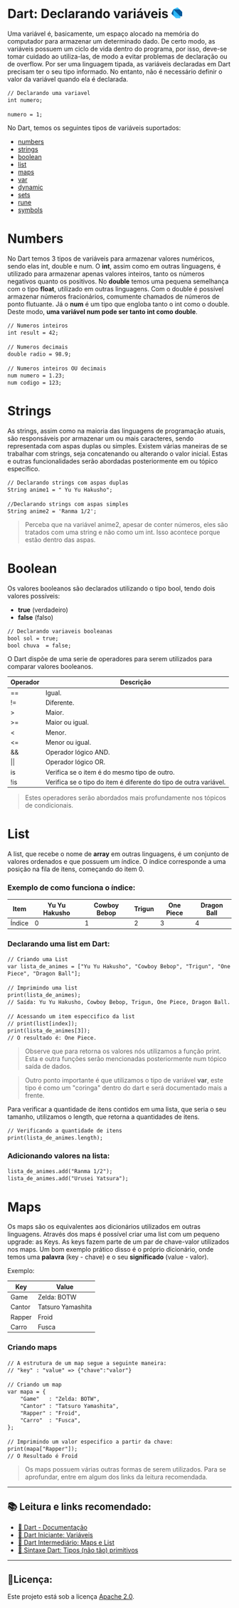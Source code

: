 # Dart: Declarando variáveis <a href = "https://dart.dev/"><img src="https://raw.githubusercontent.com/JosManoel/Dart-Study/main/images/icons/dart.png" width = "24"></img></a>


Uma variável é, basicamente, um espaço alocado na memória do computador para armazenar um determinado dado. De certo modo, as variáveis possuem um ciclo de vida dentro do programa, por isso, deve-se tomar cuidado ao utiliza-las, de modo a evitar problemas de declaração ou de overflow. Por ser uma linguagem tipada, as variáveis declaradas em Dart precisam ter o seu tipo informado. No entanto, não é necessário definir o valor da variável quando ela é declarada.

```
// Declarando uma variavel
int numero;

numero = 1;
```


No Dart, temos os seguintes tipos de variáveis suportados:

* <a href="#numbers">numbers</a>
* <a href="#strings">strings</a>
* <a href="#boolean">boolean</a>
* <a href="#list">list</a>
* <a href="#maps">maps</a>
* <a href="#">var</a>
* <a href="#">dynamic</a>
* <a href="#">sets</a>
* <a href="#">rune</a>
* <a href="#">symbols</a>


<h1 id="numbers"> Numbers</h1>

No Dart temos 3 tipos de variáveis para armazenar valores numéricos, sendo elas int, double e num. O **int**, assim como em outras linguagens, é utilizado para armazenar apenas valores inteiros, tanto os números negativos quanto os positivos. No **double** temos uma pequena semelhança com o tipo **float**, utilizado em outras linguagens. Com o double é possível armazenar números fracionários, comumente chamados de números de ponto flutuante. Já o **num** é um tipo que engloba tanto o int como o double. Deste modo, **uma variável num pode ser tanto int como double**.

```
// Numeros inteiros
int result = 42;

// Numeros decimais
double radio = 98.9;

// Numeros inteiros OU decimais
num numero = 1.23;
num codigo = 123; 
```


<h1 id="strings"> Strings</h1>

As strings, assim como na maioria das linguagens de programação atuais, são responsáveis por armazenar um ou mais caracteres, sendo representada com aspas duplas ou simples. Existem várias maneiras de se trabalhar com strings, seja concatenando ou alterando o valor inicial. Estas e outras funcionalidades serão abordadas posteriormente em ou tópico específico.

```
// Declarando strings com aspas duplas
String anime1 = " Yu Yu Hakusho";

//Declarando strings com aspas simples
String anime2 = 'Ranma 1/2';

```

> Perceba que na variável anime2, apesar de conter números, eles são tratados com uma string e não como um int. Isso acontece porque estão dentro das aspas.

<h1 id="boolean"> Boolean</h1>

Os valores booleanos são declarados utilizando o tipo bool, tendo dois valores possíveis:

* **true** (verdadeiro)
* **false** (falso)

```
// Declarando variaveis booleanas
bool sol = true;
bool chuva  = false;
```

O Dart dispõe de uma serie de operadores para serem utilizados para comparar valores booleanos.

|Operador | Descrição                                                        |
|---------|------------------------------------------------------------------|
|  ==     | Igual.                                                           |
|  !=     | Diferente.                                                       |
|  >      | Maior.                                                           |
|  >=     | Maior ou igual.                                                  |
|  <      | Menor.                                                           |
|  <=     | Menor ou igual.                                                  |
|  &&     | Operador lógico AND.                                             |
|  \|\|   | Operador lógico OR.                                              |
|  is     | Verifica se o item é do mesmo tipo de outro.                     |
|  !is    | Verifica se o tipo do item é diferente do tipo de outra variável.|

> Estes operadores serão abordados mais profundamente nos tópicos de condicionais.

<h1 id="list"> List</h1>

A list, que recebe o nome de **array** em outras linguagens, é um conjunto de valores ordenados e que possuem um índice. O índice corresponde a uma posição na fila de itens, começando do item 0.

### Exemplo de como funciona o índice:

|Item  |Yu Yu Hakusho|Cowboy Bebop|Trigun|One Piece|Dragon Ball|
|------|-------------|------------|------|---------|-----------|
|Índice|     0       |     1      |  2   |    3    |     4     |

### Declarando uma list em Dart:

```
// Criando uma List
var lista_de_animes = ["Yu Yu Hakusho", "Cowboy Bebop", "Trigun", "One Piece", "Dragon Ball"];

// Imprimindo uma list
print(lista_de_animes);
// Saída: Yu Yu Hakusho, Cowboy Bebop, Trigun, One Piece, Dragon Ball.

// Acessando um item especcifico da list
// print(list[index]);
print(lista_de_animes[3]);
// O resultado é: One Piece.
```
> Observe que para retorna os valores nós utilizamos a função print. Esta e outra funções serão mencionadas posteriormente num tópico saída de dados. 

> Outro ponto importante é que utilizamos o tipo de variável **var**, este tipo é como um "coringa" dentro do dart e será documentado mais a frente.

Para verificar a quantidade de itens contidos em uma lista, que seria o seu tamanho, utilizamos o length, que retorna a quantidades de itens.

```
// Verificando a quantidade de itens
print(lista_de_animes.length);
```
### Adicionando valores na lista:

```
lista_de_animes.add("Ranma 1/2");
lista_de_animes.add("Urusei Yatsura");

```

<h1 id="maps"> Maps</h1>

Os maps são os equivalentes aos dicionários utilizados em outras linguagens. Através dos maps é possível criar uma list com um pequeno upgrade: as Keys. As keys fazem parte de um par de chave-valor utilizados nos maps. Um bom exemplo prático disso é o próprio dicionário, onde temos uma **palavra** (key - chave) e o seu **significado** (value - valor).

Exemplo:

| Key    | Value             |
|--------|-------------------|
| Game   | Zelda: BOTW       |
| Cantor | Tatsuro Yamashita |
| Rapper | Froid             |
| Carro  | Fusca             |

### Criando maps

```
// A estrutura de um map segue a seguinte maneira:
// "key" : "value" => {"chave":"valor"}

// Criando um map
var mapa = {
    "Game"   : "Zelda: BOTW",
    "Cantor" : "Tatsuro Yamashita",
    "Rapper" : "Froid",
    "Carro"  : "Fusca",
};

// Imprimindo um valor especifico a partir da chave:
print(mapa["Rapper"]);
// O Resultado é Froid

```

> Os maps possuem várias outras formas de serem utilizados. Para se aprofundar, entre em algum dos links da leitura recomendada. 



***
## 📚 Leitura e links recomendado:
* [📝 Dart - Documentação](https://dart.dev/guides)
* [🎯 Dart Iniciante: Variáveis](https://www.flutterbrasil.com/12-dart-iniciante-variaveis)
* [🎯 Dart Intermediário: Maps e List](https://www.flutterbrasil.com/23-dart-intermediario-maps-e-list)
* [🎯 Sintaxe Dart: Tipos (não tão) primitivos](https://www.devmedia.com.br/sintaxe-dart-tipos-nao-tao-primitivos/40368)

***
## 🧾Licença:
Este projeto está sob a licença [Apache 2.0](https://github.com/JosManoel/Dart-Study/blob/main/LICENSE).


